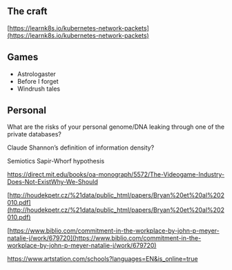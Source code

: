 
## The craft
[https://learnk8s.io/kubernetes-network-packets](https://learnk8s.io/kubernetes-network-packets)

## Games
* Astrologaster
* Before I forget
* Windrush tales

## Personal

What are the risks of your personal genome/DNA leaking through one of the private databases?

Claude Shannon’s definition of information density?

Semiotics
Sapir-Whorf hypothesis

https://direct.mit.edu/books/oa-monograph/5572/The-Videogame-Industry-Does-Not-ExistWhy-We-Should

[http://houdekpetr.cz/%21data/public_html/papers/Bryan%20et%20al%202010.pdf](http://houdekpetr.cz/%21data/public_html/papers/Bryan%20et%20al%202010.pdf)

[https://www.biblio.com/commitment-in-the-workplace-by-john-p-meyer-natalie-j/work/679720](https://www.biblio.com/commitment-in-the-workplace-by-john-p-meyer-natalie-j/work/679720)

https://www.artstation.com/schools?languages=EN&is_online=true